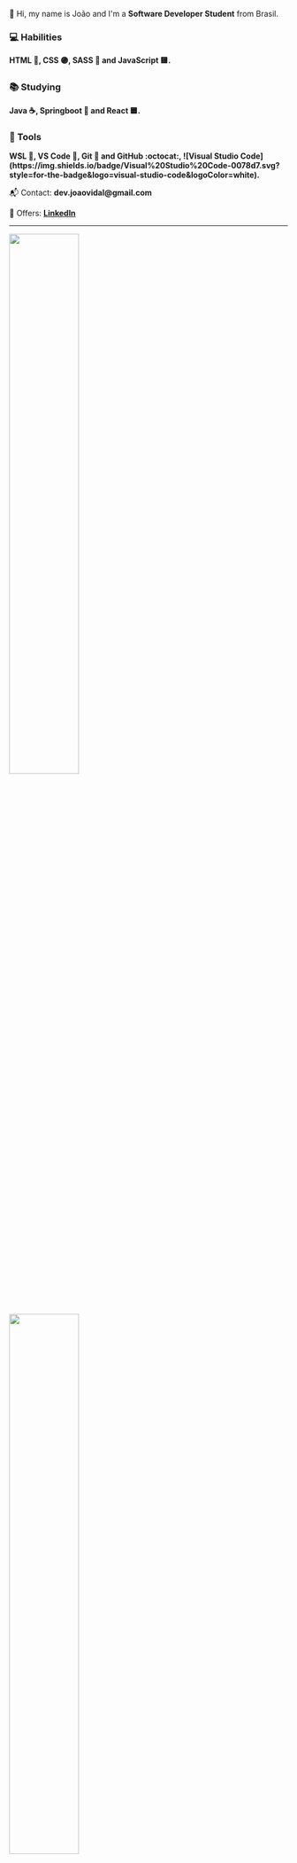 
<p align="left"> 
 👋 Hi, my name is João and I'm a <strong>Software Developer Student</strong> from Brasil.
</p>

 <h3>💻 Habilities</h3>
<p align="left">
 <strong>HTML 🔶, CSS 🟣, SASS 🌸 and JavaScript 🟨.</strong>
</p>

<h3>📚 Studying</h3>
<p align="left"> 
 <strong> Java ☕, Springboot 🍃 and React 🟦.</strong>
</p>
  

<h3>💼 Tools</h3>
<p align="left">
 <strong>WSL 🐧, VS Code 🔹, Git 🔸 and GitHub :octocat:, ![Visual Studio Code](https://img.shields.io/badge/Visual%20Studio%20Code-0078d7.svg?style=for-the-badge&logo=visual-studio-code&logoColor=white).</strong>
</p>

<p align="left">
  📬 Contact: <strong>dev.joaovidal@gmail.com</strong>
</p>

<p align="left">
 📑 Offers: <strong><a href="https://www.linkedin.com/in/joaovidalnt/">LinkedIn</a></strong>
</p>

 

<hr>
<a href="https://github.com/JOAOVIDALNT/JOAOVIDALNT" width="100%"> 
<img width="50%" align="center" src="https://github-readme-stats.vercel.app/api?username=JOAOVIDALNT&show_icons=true&theme=radical" />
</a>

<a href="https://github.com/JOAOVIDALNT/JOAOVIDALNT" width="100%"> 
<img align="center" width="50%" src="https://github-readme-stats.vercel.app/api/top-langs/?username=JOAOVIDALNT&layout=compact&theme=radical" />
</a>


<!-- [![João GitHub stats](https://github-readme-stats.vercel.app/api?username=JOAOVIDALNT&show_icons=true&theme=radical)](https://https://github.com/JOAOVIDALNT/JOAOVIDALNT) -->
<!--  -->
<!-- [![Top Langs](https://github-readme-stats.vercel.app/api/top-langs/?username=JOAOVIDALNT&layout=compact&theme=radical)](https://github.com/JOAOVIDALNT/JOAOVIDALNT) -->
